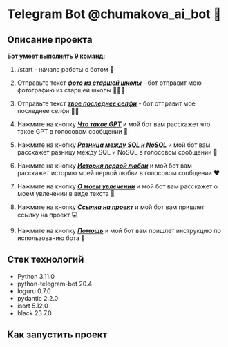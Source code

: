 # Telegram Bot @chumakova_ai_bot 👾
## Описание проекта
<u><b>Бот умеет выполнять 9 команд:</b></u>
   1. /start - начало работы с ботом 🤖

   2. Отправьте текст <u><b><i>фото из старшей школы</i></b></u> - бот отправит
мою фотографию из старшей школы 👩🏻‍🏫

   3. Отправьте текст <u><b><i>твое последнее селфи</i></b></u> - бот отправит
мое последнее селфи 🤳🏻

   4. Нажмите на кнопку <u><b><i>Что такое GPT</i></b></u> и мой бот вам расскажет
что такое GPT в голосовом сообщении 👾

   5. Нажмите на кнопку <u><b><i>Разница между SQL и NoSQL</i></b></u> и мой бот
вам расскажет разницу между SQL и NoSQL в голосовом сообщении 💾

   6. Нажмите на кнопку <u><b><i>История первой любви</i></b></u> и мой бот
вам расскажет историю моей первой любви в голосовом сообщении ❤️

   7. Нажмите на кнопку <u><b><i>О моем увлечении</i></b></u> и мой бот
вам расскажет о моем увлечении в виде текста 🎨

   8. Нажмите на кнопку <u><b><i>Ссылка на проект</i></b></u> и мой бот
вам пришлет ссылку на проект 💻

   9. Нажмите на кнопку <u><b><i>Помощь</i></b></u> и мой бот
вам пришлет инструкцию по использованию бота 📝
## Стек технологий

- Python 3.11.0
- python-telegram-bot 20.4 
- loguru 0.7.0
- pydantic 2.2.0
- isort 5.12.0
- black 23.7.0

## Как запустить проект

